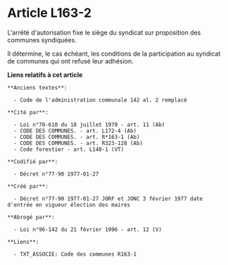 # Article L163-2

L'arrêté d'autorisation fixe le siège du syndicat sur proposition des communes syndiquées. 

Il détermine, le cas échéant, les conditions de la participation au syndicat de communes qui ont refusé leur adhésion.

**Liens relatifs à cet article**

	**Anciens textes**:

	  - Code de l'administration communale 142 al. 2 remplacé

	**Cité par**:

	  - Loi n°70-610 du 10 juillet 1970 - art. 11 (Ab)
	  - CODE DES COMMUNES. - art. L172-4 (Ab)
	  - CODE DES COMMUNES. - art. R*163-1 (Ab)
	  - CODE DES COMMUNES. - art. R323-128 (Ab)
	  - Code forestier - art. L148-1 (VT)

	**Codifié par**:

	  - Décret n°77-90 1977-01-27

	**Créé par**:

	  - Décret n°77-90 1977-01-27 JORF et JONC 3 février 1977 date d'entrée en vigueur élection des maires

	**Abrogé par**:

	  - Loi n°96-142 du 21 février 1996 - art. 12 (V)

	**Liens**:

	  - TXT_ASSOCIE: Code des communes R163-1

